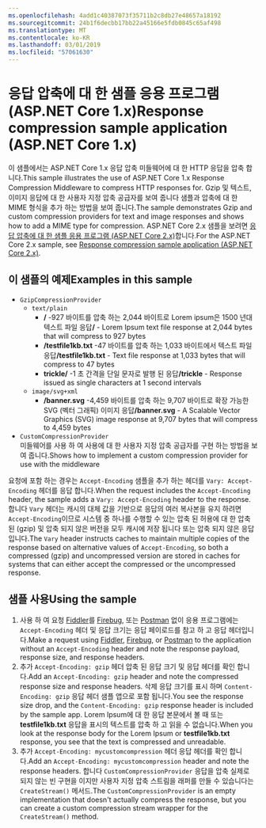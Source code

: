 ```yaml
---
ms.openlocfilehash: 4add1c40387073f35711b2c8db27e48657a18192
ms.sourcegitcommit: 24b1f6decbb17bb22a45166e5fdb0845c65af498
ms.translationtype: MT
ms.contentlocale: ko-KR
ms.lasthandoff: 03/01/2019
ms.locfileid: "57061630"
---
```

# <a name="response-compression-sample-application-aspnet-core-1x"></a><span data-ttu-id="7cc3e-101">응답 압축에 대 한 샘플 응용 프로그램 (ASP.NET Core 1.x)</span><span class="sxs-lookup"><span data-stu-id="7cc3e-101">Response compression sample application (ASP.NET Core 1.x)</span></span>

<span data-ttu-id="7cc3e-102">이 샘플에서는 ASP.NET Core 1.x 응답 압축 미들웨어에 대 한 HTTP 응답을 압축 합니다.</span><span class="sxs-lookup"><span data-stu-id="7cc3e-102">This sample illustrates the use of ASP.NET Core 1.x Response Compression Middleware to compress HTTP responses for.</span></span> <span data-ttu-id="7cc3e-103">Gzip 및 텍스트, 이미지 응답에 대 한 사용자 지정 압축 공급자를 보여 줍니다 샘플과 압축에 대 한 MIME 형식을 추가 하는 방법을 보여 줍니다.</span><span class="sxs-lookup"><span data-stu-id="7cc3e-103">The sample demonstrates Gzip and custom compression providers for text and image responses and shows how to add a MIME type for compression.</span></span> <span data-ttu-id="7cc3e-104">ASP.NET Core 2.x 샘플을 보려면 [응답 압축에 대 한 샘플 응용 프로그램 (ASP.NET Core 2.x)](https://github.com/aspnet/Docs/tree/master/aspnetcore/performance/response-compression/samples/2.x)합니다.</span><span class="sxs-lookup"><span data-stu-id="7cc3e-104">For the ASP.NET Core 2.x sample, see [Response compression sample application (ASP.NET Core 2.x)](https://github.com/aspnet/Docs/tree/master/aspnetcore/performance/response-compression/samples/2.x).</span></span>

## <a name="examples-in-this-sample"></a><span data-ttu-id="7cc3e-105">이 샘플의 예제</span><span class="sxs-lookup"><span data-stu-id="7cc3e-105">Examples in this sample</span></span>

* `GzipCompressionProvider`
  * `text/plain`
    * <span data-ttu-id="7cc3e-106">**/** -927 바이트를 압축 하는 2,044 바이트로 Lorem ipsum은 1500 년대 텍스트 파일 응답</span><span class="sxs-lookup"><span data-stu-id="7cc3e-106">**/** - Lorem Ipsum text file response at 2,044 bytes that will compress to 927 bytes</span></span>
    * <span data-ttu-id="7cc3e-107">**/testfile1kb.txt** -47 바이트를 압축 하는 1,033 바이트에서 텍스트 파일 응답</span><span class="sxs-lookup"><span data-stu-id="7cc3e-107">**/testfile1kb.txt** - Text file response at 1,033 bytes that will compress to 47 bytes</span></span>
    * <span data-ttu-id="7cc3e-108">**trickle/** -1 초 간격을 단일 문자로 발행 된 응답</span><span class="sxs-lookup"><span data-stu-id="7cc3e-108">**/trickle** - Response issued as single characters at 1 second intervals</span></span>
  * `image/svg+xml`
    * <span data-ttu-id="7cc3e-109">**/banner.svg** -4,459 바이트를 압축 하는 9,707 바이트로 확장 가능한 SVG (벡터 그래픽) 이미지 응답</span><span class="sxs-lookup"><span data-stu-id="7cc3e-109">**/banner.svg** - A Scalable Vector Graphics (SVG) image response at 9,707 bytes that will compress to 4,459 bytes</span></span>
* `CustomCompressionProvider`<br><span data-ttu-id="7cc3e-110">미들웨어를 사용 하 여 사용에 대 한 사용자 지정 압축 공급자를 구현 하는 방법을 보여 줍니다.</span><span class="sxs-lookup"><span data-stu-id="7cc3e-110">Shows how to implement a custom compression provider for use with the middleware</span></span>

<span data-ttu-id="7cc3e-111">요청에 포함 하는 경우는 `Accept-Encoding` 샘플을 추가 하는 헤더를 `Vary: Accept-Encoding` 헤더를 응답 합니다.</span><span class="sxs-lookup"><span data-stu-id="7cc3e-111">When the request includes the `Accept-Encoding` header, the sample adds a `Vary: Accept-Encoding` header to the response.</span></span> <span data-ttu-id="7cc3e-112">합니다 `Vary` 헤더는 캐시의 대체 값을 기반으로 응답의 여러 복사본을 유지 하려면 `Accept-Encoding`이므로 시스템 중 하나를 수행할 수 있는 압축 된 허용에 대 한 압축 된 (gzip) 및 압축 되지 않은 버전을 모두 캐시에 저장 됩니다 또는 압축 되지 않은 응답입니다.</span><span class="sxs-lookup"><span data-stu-id="7cc3e-112">The `Vary` header instructs caches to maintain multiple copies of the response based on alternative values of `Accept-Encoding`, so both a compressed (gzip) and uncompressed version are stored in caches for systems that can either accept the compressed or the uncompressed response.</span></span>

## <a name="using-the-sample"></a><span data-ttu-id="7cc3e-113">샘플 사용</span><span class="sxs-lookup"><span data-stu-id="7cc3e-113">Using the sample</span></span>

1. <span data-ttu-id="7cc3e-114">사용 하 여 요청 [Fiddler](http://www.telerik.com/fiddler)를 [Firebug](http://getfirebug.com/), 또는 [Postman](https://www.getpostman.com/) 없이 응용 프로그램에는 `Accept-Encoding` 헤더 및 응답 크기는 응답 페이로드를 참고 하 고 응답 헤더입니다.</span><span class="sxs-lookup"><span data-stu-id="7cc3e-114">Make a request using [Fiddler](http://www.telerik.com/fiddler), [Firebug](http://getfirebug.com/), or [Postman](https://www.getpostman.com/) to the application without an `Accept-Encoding` header and note the response payload, response size, and response headers.</span></span>
1. <span data-ttu-id="7cc3e-115">추가 `Accept-Encoding: gzip` 헤더 압축 된 응답 크기 및 응답 헤더를 확인 합니다.</span><span class="sxs-lookup"><span data-stu-id="7cc3e-115">Add an `Accept-Encoding: gzip` header and note the compressed response size and response headers.</span></span> <span data-ttu-id="7cc3e-116">삭제 응답 크기를 표시 하며 `Content-Encoding: gzip` 응답 헤더 샘플 앱으로 포함 됩니다.</span><span class="sxs-lookup"><span data-stu-id="7cc3e-116">You see the response size drop, and the `Content-Encoding: gzip` response header is included by the sample app.</span></span> <span data-ttu-id="7cc3e-117">Lorem Ipsum에 대 한 응답 본문에서 볼 때 또는 **testfile1kb.txt** 응답을 표시의 텍스트를 압축 하 고 읽을 수 없습니다.</span><span class="sxs-lookup"><span data-stu-id="7cc3e-117">When you look at the response body for the Lorem Ipsum or **testfile1kb.txt** response, you see that the text is compressed and unreadable.</span></span>
1. <span data-ttu-id="7cc3e-118">추가 `Accept-Encoding: mycustomcompression` 헤더 응답 헤더를 확인 합니다.</span><span class="sxs-lookup"><span data-stu-id="7cc3e-118">Add an `Accept-Encoding: mycustomcompression` header and note the response headers.</span></span> <span data-ttu-id="7cc3e-119">합니다 `CustomCompressionProvider` 응답을 압축 실제로 되지 않는 빈 구현을 이지만 사용자 지정 압축 스트림을 래퍼를 만들 수 있습니다는 `CreateStream()` 메서드.</span><span class="sxs-lookup"><span data-stu-id="7cc3e-119">The `CustomCompressionProvider` is an empty implementation that doesn't actually compress the response, but you can create a custom compression stream wrapper for the `CreateStream()` method.</span></span>
